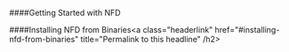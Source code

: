####Getting Started with NFD

####Installing NFD from Binaries<a class="headerlink" href="#installing-nfd-from-binaries" title="Permalink to this headline" /h2>
